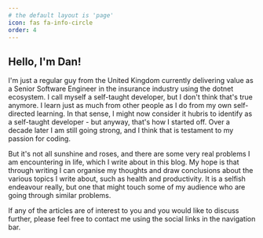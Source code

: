 ```yaml
---
# the default layout is 'page'
icon: fas fa-info-circle
order: 4
---
```


## Hello, I'm Dan!

I'm just a regular guy from the United Kingdom currently delivering value as a Senior Software Engineer in the insurance industry using the dotnet ecosystem. I call myself a self-taught developer, but I don't think that's true anymore. I learn just as much from other people as I do from my own self-directed learning. In that sense, I might now consider it hubris to identify as a self-taught developer - but anyway, that's how I started off. Over a decade later I am still going strong, and I think that is testament to my passion for coding.

But it's not all sunshine and roses, and there are some very real problems I am encountering in life, which I write about in this blog. My hope is that through writing I can organise my thoughts and draw conclusions about the various topics I write about, such as health and productivity. It is a selfish endeavour really, but one that might touch some of my audience who are going through similar problems.

If any of the articles are of interest to you and you would like to discuss further, please feel free to contact me using the social links in the navigation bar.